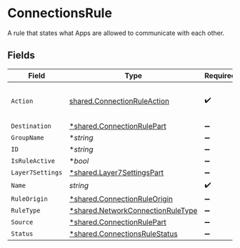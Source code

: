# ConnectionsRule

A rule that states what Apps are allowed to communicate with each other.


## Fields

| Field                                                                                        | Type                                                                                         | Required                                                                                     | Description                                                                                  |
| -------------------------------------------------------------------------------------------- | -------------------------------------------------------------------------------------------- | -------------------------------------------------------------------------------------------- | -------------------------------------------------------------------------------------------- |
| `Action`                                                                                     | [shared.ConnectionRuleAction](../../../pkg/models/shared/connectionruleaction.md)            | :heavy_check_mark:                                                                           | ENCRYPT is not allowed in default rule                                                       |
| `Destination`                                                                                | [*shared.ConnectionRulePart](../../../pkg/models/shared/connectionrulepart.md)               | :heavy_minus_sign:                                                                           | N/A                                                                                          |
| `GroupName`                                                                                  | **string*                                                                                    | :heavy_minus_sign:                                                                           | N/A                                                                                          |
| `ID`                                                                                         | **string*                                                                                    | :heavy_minus_sign:                                                                           | N/A                                                                                          |
| `IsRuleActive`                                                                               | **bool*                                                                                      | :heavy_minus_sign:                                                                           | N/A                                                                                          |
| `Layer7Settings`                                                                             | [*shared.Layer7SettingsPart](../../../pkg/models/shared/layer7settingspart.md)               | :heavy_minus_sign:                                                                           | N/A                                                                                          |
| `Name`                                                                                       | *string*                                                                                     | :heavy_check_mark:                                                                           | N/A                                                                                          |
| `RuleOrigin`                                                                                 | [*shared.ConnectionRuleOrigin](../../../pkg/models/shared/connectionruleorigin.md)           | :heavy_minus_sign:                                                                           | N/A                                                                                          |
| `RuleType`                                                                                   | [*shared.NetworkConnectionRuleType](../../../pkg/models/shared/networkconnectionruletype.md) | :heavy_minus_sign:                                                                           | N/A                                                                                          |
| `Source`                                                                                     | [*shared.ConnectionRulePart](../../../pkg/models/shared/connectionrulepart.md)               | :heavy_minus_sign:                                                                           | N/A                                                                                          |
| `Status`                                                                                     | [*shared.ConnectionsRuleStatus](../../../pkg/models/shared/connectionsrulestatus.md)         | :heavy_minus_sign:                                                                           | N/A                                                                                          |